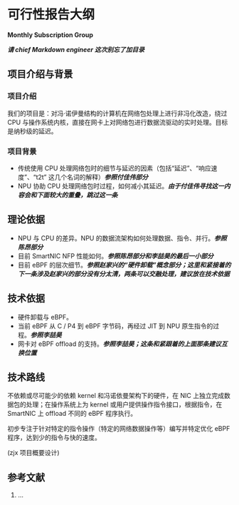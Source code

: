 # 可行性报告大纲

**Monthly Subscription Group**



***请 chief Markdown engineer 这次别忘了加目录***

## 项目介绍与背景

### 项目介绍

我们的项目是：对冯·诺伊曼结构的计算机在网络包处理上进行非冯化改造，绕过 CPU 与操作系统内核，直接在网卡上对网络包进行数据流驱动的实时处理。目标是纳秒级的延迟。

### 项目背景

- 传统使用 CPU 处理网络包时的细节与延迟的因素（包括“延迟”、“响应速度”、“t2t” 这几个名词的解释）***参照付佳伟部分***
- NPU 协助 CPU 处理网络包时过程，如何减小其延迟。***由于付佳伟寻找这一内容会和下面较大的重叠，跳过这一条***

## 理论依据

- NPU 与 CPU 的差异。NPU 的数据流架构如何处理数据、指令、并行。***参照陈昂部分***
- 目前 SmartNIC NFP 性能如何。***参照陈昂部分和李喆昊的最后一小部分***
- 目前 eBPF 的层次细节。***参照赵家兴的“硬件卸载”概念部分；这里和紧接着的下一条涉及赵家兴的部分没有分太清，两条可以交融处理，建议放在技术依据***

## 技术依据

- 硬件卸载与 eBPF。
- 当前 eBPF 从 C / P4 到 eBPF 字节码，再经过 JIT 到 NPU 原生指令的过程。***参照李喆昊***
- 网卡对 eBPF offload 的支持。***参照李喆昊；这条和紧跟着的上面那条建议互换位置***

## 技术路线

不依赖或尽可能少的依赖 kernel 和冯诺依曼架构下的硬件，在 NIC 上独立完成数据包的处理；在操作系统上为 kernel 或用户提供操作指令接口，根据指令，在 SmartNIC 上 offload 不同的 eBPF 程序执行。

初步专注于针对特定的指令操作（特定的网络数据操作等）编写并特定优化 eBPF 程序，达到少的指令与快的速度。

(zjx 项目概要设计)

## 参考文献

1. ...
